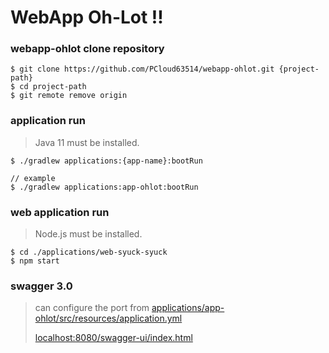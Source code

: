 # WebApp Oh-Lot !!

### webapp-ohlot clone repository
```shell
$ git clone https://github.com/PCloud63514/webapp-ohlot.git {project-path}
$ cd project-path
$ git remote remove origin
```

### application run
> Java 11 must be installed.
```shell
$ ./gradlew applications:{app-name}:bootRun

// example
$ ./gradlew applications:app-ohlot:bootRun
```

### web application run
> Node.js must be installed.
```shell
$ cd ./applications/web-syuck-syuck
$ npm start
```

### swagger 3.0
> can configure the port from [applications/app-ohlot/src/resources/application.yml](https://github.com/PCloud63514/webapp-ohlot/blob/main/applications/app-ohlot/src/main/resources/application.yml)
>
> [localhost:8080/swagger-ui/index.html](http://localhost:8080/swagger-ui/index.html)
